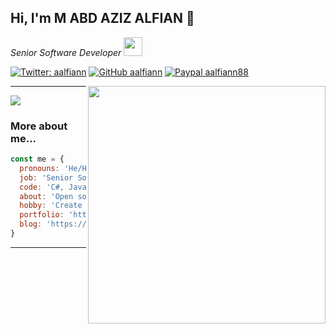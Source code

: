 <!--
**aalfiann/aalfiann** is a ✨ _special_ ✨ repository because its `README.md` (this file) appears on your GitHub profile.

Here are some ideas to get you started:

- 🔭 I’m currently working on ...
- 🌱 I’m currently learning ...
- 👯 I’m looking to collaborate on ...
- 🤔 I’m looking for help with ...
- 💬 Ask me about ...
- 📫 How to reach me: ...
- 😄 Pronouns: ...
- ⚡ Fun fact: ...
-->

<h2> Hi, I'm M ABD AZIZ ALFIAN 👋</h2>

<p><em>Senior Software Developer <img src="https://media.giphy.com/media/WUlplcMpOCEmTGBtBW/giphy.gif" width="30"><br>
</em></p>

[![Twitter: aalfiann](https://img.shields.io/twitter/follow/aalfiann?style=flat-square)](https://twitter.com/aalfiann)
[![GitHub aalfiann](https://img.shields.io/github/followers/aalfiann?label=follow%20github&style=flat-square)](https://github.com/aalfiann)
[![Paypal aalfiann88](https://img.shields.io/badge/$-support-ff69b4.svg?style=flat)](https://paypal.me/aalfiann88)

<img src="https://github-readme-stats.vercel.app/api?username=aalfiann&show_icons=true&theme=radical" align="right" width="380">

---

![](https://github-readme-stats.vercel.app/api/top-langs/?username=aalfiann&layout=compact)

### More about me...

```js
const me = {
  pronouns: 'He/Him',
  job: 'Senior Software Developer',
  code: 'C#, JavaScript, and PHP',
  about: 'Open source enthusiast',
  hobby: 'Create some stuff, writing articles and contributing to other projects',
  portfolio: 'https://aalfiann.github.io',
  blog: 'https://hexoder.com'
}
```
---
